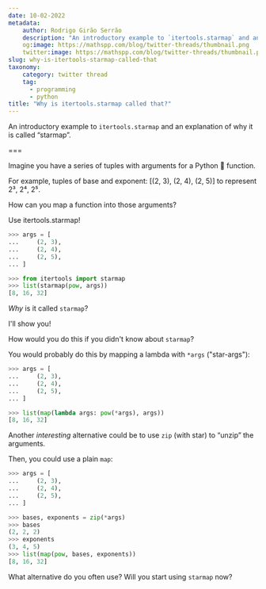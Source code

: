 ```yaml
---
date: 10-02-2022
metadata:
    author: Rodrigo Girão Serrão
    description: "An introductory example to `itertools.starmap` and an explanation of why it is called “starmap”."
    og:image: https://mathspp.com/blog/twitter-threads/thumbnail.png
    twitter:image: https://mathspp.com/blog/twitter-threads/thumbnail.png
slug: why-is-itertools-starmap-called-that
taxonomy:
    category: twitter thread
    tag:
      - programming
      - python
title: "Why is itertools.starmap called that?"
---
```


An introductory example to `itertools.starmap` and an explanation of why it is called “starmap”.

===

Imagine you have a series of tuples with arguments for a Python 🐍 function.

For example, tuples of base and exponent:
[(2, 3), (2, 4), (2, 5)]
to represent 2³, 2⁴, 2⁵.

How can you map a function into those arguments?

Use itertools.starmap!

```py
>>> args = [
...     (2, 3),
...     (2, 4),
...     (2, 5),
... ]

>>> from itertools import starmap 
>>> list(starmap(pow, args))
[8, 16, 32]
```


_Why_ is it called `starmap`?

I'll show you!

How would you do this if you didn't know about `starmap`?

You would probably do this by mapping a lambda with `*args` ("star-args"):

```py
>>> args = [
...     (2, 3),
...     (2, 4),
...     (2, 5),
... ]

>>> list(map(lambda args: pow(*args), args)) 
[8, 16, 32]
```


Another _interesting_ alternative could be to use `zip` (with star) to “unzip” the arguments.

Then, you could use a plain `map`:

```py
>>> args = [
...     (2, 3),
...     (2, 4),
...     (2, 5),
... ]

>>> bases, exponents = zip(*args)
>>> bases
(2, 2, 2)
>>> exponents
(3, 4, 5)
>>> list(map(pow, bases, exponents))
[8, 16, 32]
```

What alternative do you often use?
Will you start using `starmap` now?
